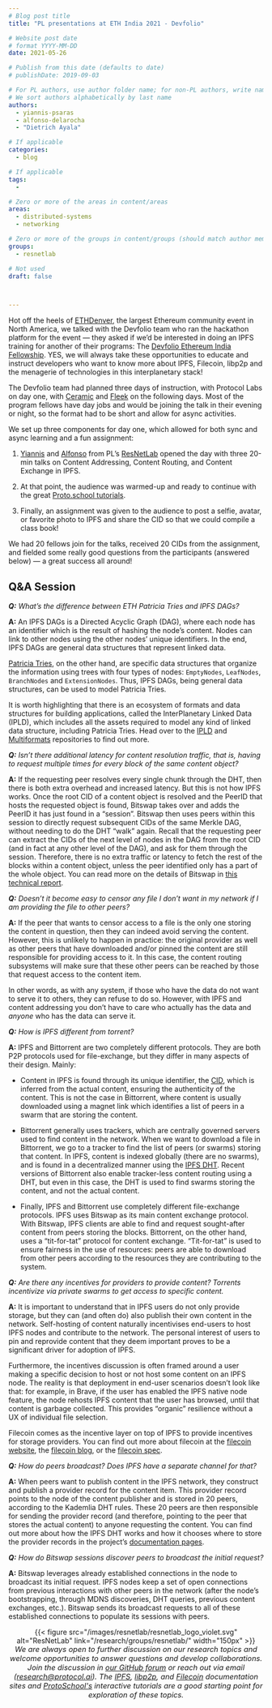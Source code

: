 ```yaml
---
# Blog post title
title: "PL presentations at ETH India 2021 - Devfolio"

# Website post date
# format YYYY-MM-DD
date: 2021-05-26

# Publish from this date (defaults to date)
# publishDate: 2019-09-03

# For PL authors, use author folder name; for non-PL authors, write name as in paper within ""
# We sort authors alphabetically by last name
authors:
  - yiannis-psaras
  - alfonso-delarocha
  - "Dietrich Ayala"

# If applicable
categories:
  - blog

# If applicable
tags:
  -

# Zero or more of the areas in content/areas
areas:
  - distributed-systems
  - networking

# Zero or more of the groups in content/groups (should match author membership)
groups:
  - resnetlab

# Not used
draft: false



---
```



Hot off the heels of [ETHDenver](https://www.ethdenver.com/), the largest Ethereum community event in North America, we talked with the Devfolio team who ran the hackathon platform for the event — they asked if we’d be interested in doing an IPFS training for another of their programs: The [Devfolio Ethereum India Fellowship](https://eif2.devfolio.co/). YES, we will always take these opportunities to educate and instruct developers who want to know more about IPFS, Filecoin, libp2p and the menagerie of technologies in this interplanetary stack!

The Devfolio team had planned three days of instruction, with Protocol Labs on day one, with [Ceramic](https://ceramic.network/) and [Fleek](https://fleek.co/) on the following days. Most of the  program fellows have day jobs and would be joining the talk in their evening or night, so the format had to be short and allow for async activities.

We set up three components for day one, which allowed for both sync and async learning and a fun assignment:

1.  [Yiannis](/authors/yiannis-psaras/) and [Alfonso](/authors/alfonso-delarocha/) from PL’s [ResNetLab](https://github.com/protocol/ResNetLab) opened the day with three 20-min talks on
Content Addressing, Content Routing, and Content Exchange in IPFS.

2.  At that point, the audience was warmed-up and ready to continue with the great [Proto.school tutorials](https://proto.school/).

3.  Finally, an assignment was given to the audience to post a selfie, avatar, or favorite photo to IPFS and share the CID so that we could compile a class book!

We had 20 fellows join for the talks, received 20 CIDs from the assignment, and fielded some really good questions from the participants (answered below) — a great success all around!

## Q&A Session

***Q:** What’s the difference between ETH Patricia Tries and IPFS DAGs?*

**A:** An IPFS DAGs is a Directed Acyclic Graph (DAG), where each node has an identifier which is the result of hashing the node’s content. Nodes can link to other nodes using the other nodes’ unique identifiers. In the end, IPFS DAGs are general data structures that represent linked data.

[Patricia Tries](https://en.wikipedia.org/wiki/Radix_tree), on the other hand, are specific data structures that organize the information using trees with four types of nodes: `EmptyNodes`, `LeafNodes`, `BranchNodes` and `ExtensionNodes`. Thus, IPFS DAGs, being general data structures, can be used to model Patricia Tries.

It is worth highlighting that there is an ecosystem of formats and data structures for building applications, called the InterPlanetary Linked Data (IPLD), which includes all the assets required to model any kind of linked data structure, including Patricia Tries. Head over to the [IPLD](https://docs.ipld.io/) and [Multiformats](https://multiformats.io/) repositories to find out more.

***Q:** Isn’t there additional latency for content resolution traffic, that is, having to request multiple times for every block of the same content object?*

**A:** If the requesting peer resolves every single chunk through the DHT, then there is both extra overhead and increased latency. But this is not how IPFS works. Once the root CID of a content object is resolved and the PeerID that hosts the requested object is found, Bitswap takes over and adds the PeerID it has just found in a “session”. Bitswap then uses peers within this session to directly request subsequent CIDs of the same Merkle DAG, without needing to do the DHT “walk” again. Recall that the requesting peer can extract the CIDs of the next level of nodes in the DAG from the root CID (and in fact at any other level of the DAG), and ask for them through the session. Therefore, there is no extra traffic or latency to fetch the rest of the blocks within a content object, unless the peer identified only has a part of the whole object. You can read more on the details of Bitswap in [this technical report](https://research.protocol.ai/publications/accelerating-content-routing-with-bitswap-a-multi-path-file-transfer-protocol-in-ipfs-and-filecoin/).

***Q:** Doesn’t it become easy to censor any file I don’t want in my network if I am providing the file to other peers?*

**A:** If the peer that wants to censor access to a file is the only one storing the content in question, then they can indeed avoid serving the content. However, this is unlikely to happen in practice: the original provider as well as other peers that have downloaded and/or pinned the content are still responsible for providing access to it. In this case, the content routing subsystems will make sure that these other peers can be reached by those that request access to the content item.

In other words, as with any system, if those who have the data do not want to serve it to others, they can refuse to do so. However, with IPFS and content addressing you don’t have to care who actually has the data and _anyone_ who has the data can serve it.

***Q:** How is IPFS different from torrent?*

**A:** IPFS and Bittorrent are two completely different protocols. They are both P2P protocols used for file-exchange, but they differ in many aspects of their design. Mainly:

-   Content in IPFS is found through its unique identifier, the [CID](https://docs.ipfs.io/concepts/content-addressing/#identifier-formats), which is inferred from the actual content, ensuring the authenticity of the content. This is not the case in Bittorrent, where content is usually downloaded using a magnet link which identifies a list of peers in a swarm that are storing the content.

-   Bittorrent generally uses trackers, which are centrally governed servers used to find content in the network. When we want to download a file in Bittorrent, we go to a tracker to find the list of peers (or swarms) storing that content. In IPFS, content is indexed globally (there are no swarms), and is found in a decentralized manner using the [IPFS DHT](https://docs.ipfs.io/concepts/dht/#kademlia). Recent versions of Bittorrent also enable tracker-less content routing using a DHT, but even in this case, the DHT is used to find swarms storing the content, and not the actual content.

-   Finally, IPFS and Bittorrent use completely different file-exchange protocols. IPFS uses Bitswap as its main content exchange protocol. With Bitswap, IPFS clients are able to find and request sought-after content from peers storing the blocks. Bittorrent, on the other hand, uses a “tit-for-tat” protocol for content exchange. “Tit-for-tat” is used to ensure fairness in the use of resources: peers are able to download from other peers according to the resources they are contributing to the system.

***Q:** Are there any incentives for providers to provide content? Torrents incentivize via private swarms to get access to specific content.*

**A:** It is important to understand that in IPFS users do not only provide storage, but they can (and often do) also publish their own content in the network. Self-hosting of content naturally incentivises end-users to host IPFS nodes and contribute to the network. The personal interest of users to pin and reprovide content that they deem important proves to be a significant driver for adoption of IPFS.

Furthermore, the incentives discussion is often framed around a user making a specific decision to host or not host some content on an IPFS node. The reality is that deployment in end-user scenarios doesn’t look like that: for example, in Brave, if the user has enabled the IPFS native node feature, the node rehosts IPFS content that the user has browsed, until that content is garbage collected. This provides “organic” resilience without a UX of individual file selection.

Filecoin comes as the incentive layer on top of IPFS to provide incentives for storage providers. You can find out more about filecoin at the [filecoin website](https://filecoin.io), the [filecoin blog](https://filecoin.io/blog), or the [filecoin spec](https://spec.filecoin.io/).

***Q:** How do peers broadcast? Does IPFS have a separate channel for that?*

**A:** When peers want to publish content in the IPFS network, they construct and publish a provider record for the content item. This provider record points to the node of the content publisher and is stored in 20 peers, according to the Kademlia DHT rules. These 20 peers are then responsible for sending the provider record (and therefore, pointing to the peer that stores the actual content) to anyone requesting the content. You can find out more about how the IPFS DHT works and how it chooses where to store the provider records in the project’s [documentation pages](https://docs.ipfs.io/concepts/dht/#kademlia).

***Q:** How do Bitswap sessions discover peers to broadcast the initial request?*

**A:** Bitswap leverages already established connections in the node to broadcast its initial request. IPFS nodes keep a set of open connections from previous interactions with other peers in the network (after the node’s bootstrapping, through MDNS discoveries, DHT queries, previous content exchanges, etc.). Bitswap sends its broadcast requests to all of these established connections to populate its sessions with peers.

<center>{{< figure src="/images/resnetlab/resnetlab_logo_violet.svg" alt="ResNetLab" link="/research/groups/resnetlab/" width="150px" >}}</center>

<center style=font-size:11pt><i> We are always open to further discussion on our research topics and welcome opportunities to answer questions and develop collaborations. Join the discussion in <a href="https://github.com/protocol/ResNetLab/discussions">our GitHub forum</a> or reach out via email (<a href="mailto:research@protocol.ai">research@protocol.ai</a>). The <a href="https://docs.ipfs.io">IPFS</a>, <a href="https://docs.libp2p.io">libp2p</a>, and <a href="https://docs.filecoin.io">Filecoin</a> documentation sites and <a href="https://proto.school"> ProtoSchool's</a> interactive tutorials are a good starting point for exploration of these topics.</i></center>